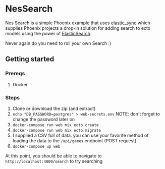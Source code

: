 # NesSearch

Nes Search is a simple Phoenix example that uses [elastic_sync](https://github.com/promptworks/elastic_sync) which supplies Phoenix projects a drop-in solution for adding search to ecto models using the power of [ElasticSearch](https://www.elastic.co/).

Never again do you need to roll your own Search :)

## Getting started

### Prereqs
1. Docker

### Steps
1. Clone or download the zip (and extract)
2. `echo "DB_PASSWORD=postgres" > web-secrets.env` NOTE: don't forget to change the password later on
3. `docker-compose run web mix ecto.create`
4. `docker-compose run web mix ecto.migrate`
5. I supplied a CSV full of data. you can use your favorite method of loading the data to the `/api/games` endpoint (POST request)
6. `docker-compose up web`

At this point, you should be able to navigate to `http://localhost:4000/search` to try searching
